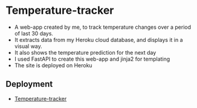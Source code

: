 
# Temperature-tracker

- A web-app created by me, to track temperature changes over a period of last 30 days.
- It extracts data from my Heroku cloud database, and displays it in a visual way.
- It also shows the temperature prediction for the next day
- I used FastAPI to create this web-app and jinja2 for templating
- The site is deployed on Heroku



## Deployment

 - [Temperature-tracker](https://abhi-temperature-tracker.herokuapp.com/)

